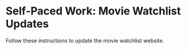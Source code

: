# Self-Paced Work: Movie Watchlist Updates
Follow these instructions to update the movie watchlist website.
